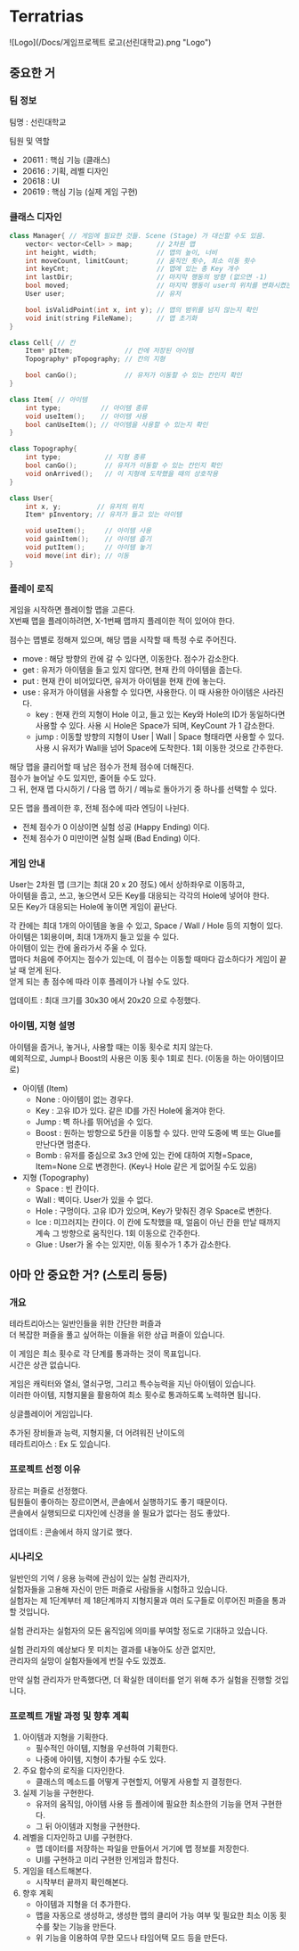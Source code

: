 # Terratrias
![Logo](/Docs/게임프로젝트 로고(선린대학교).png "Logo")

## 중요한 거
### 팀 정보
팀명 : 선린대학교   

팀원 및 역할
- 20611 : 핵심 기능 (클래스)
- 20616 : 기획, 레벨 디자인
- 20618 : UI
- 20619 : 핵심 기능 (실제 게임 구현)

### 클래스 디자인
```cpp
class Manager{ // 게임에 필요한 것들. Scene (Stage) 가 대신할 수도 있음.
    vector< vector<Cell> > map;      // 2차원 맵
    int height, width;               // 맵의 높이, 너비
    int moveCount, limitCount;       // 움직인 횟수, 최소 이동 횟수
    int keyCnt;						 // 맵에 있는 총 Key 개수
    int lastDir;					 // 마지막 행동의 방향 (없으면 -1)
    bool moved;						 // 마지막 행동이 user의 위치를 변화시켰는가?
    User user;                       // 유저

    bool isValidPoint(int x, int y); // 맵의 범위를 넘지 않는지 확인
    void init(string FileName);      // 맵 초기화
}
```
```cpp
class Cell{ // 칸
    Item* pItem;             // 칸에 저장된 아이템
    Topography* pTopography; // 칸의 지형

    bool canGo();            // 유저가 이동할 수 있는 칸인지 확인
}
```
```cpp
class Item{ // 아이템
    int type;		   // 아이템 종류
    void useItem();    // 아이템 사용
    bool canUseItem(); // 아이템을 사용할 수 있는지 확인
}
```
```cpp
class Topography{
    int type;	  		// 지형 종류
    bool canGo(); 		// 유저가 이동할 수 있는 칸인지 확인
	void onArrived();	// 이 지형에 도착했을 때의 상호작용
}
```
```cpp
class User{
    int x, y;         // 유저의 위치
    Item* pInventory; // 유저가 들고 있는 아이템

    void useItem();     // 아이템 사용
    void gainItem();    // 아이템 줍기
    void putItem();     // 아이템 놓기
    void move(int dir); // 이동
}
```

### 플레이 로직
게임을 시작하면 플레이할 맵을 고른다.   
X번째 맵을 플레이하려면, X-1번째 맵까지 플레이한 적이 있어야 한다.   

점수는 맵별로 정해져 있으며, 해당 맵을 시작할 때 특정 수로 주어진다.
- move : 해당 방향의 칸에 갈 수 있다면, 이동한다. 점수가 감소한다.
- get : 유저가 아이템을 들고 있지 않다면, 현재 칸의 아이템을 줍는다.
- put : 현재 칸이 비어있다면, 유저가 아이템을 현재 칸에 놓는다.
- use : 유저가 아이템을 사용할 수 있다면, 사용한다. 이 때 사용한 아이템은 사라진다.
    - key : 현재 칸의 지형이 Hole 이고, 들고 있는 Key와 Hole의 ID가 동일하다면 사용할 수 있다. 사용 시 Hole은 Space가 되며, KeyCount 가 1 감소한다.
    - jump : 이동할 방향의 지형이 User | Wall | Space 형태라면 사용할 수 있다. 사용 시 유저가 Wall을 넘어 Space에 도착한다. 1회 이동한 것으로 간주한다.

해당 맵을 클리어할 때 남은 점수가 전체 점수에 더해진다.   
점수가 늘어날 수도 있지만, 줄어들 수도 있다.   
그 뒤, 현재 맵 다시하기 / 다음 맵 하기 / 메뉴로 돌아가기 중 하나를 선택할 수 있다.   

모든 맵을 플레이한 후, 전체 점수에 따라 엔딩이 나뉜다.   
- 전체 점수가 0 이상이면 실험 성공 (Happy Ending) 이다.
- 전체 점수가 0 미만이면 실험 실패 (Bad Ending) 이다.

### 게임 안내
User는 2차원 맵 (크기는 최대 20 x 20 정도) 에서 상하좌우로 이동하고,   
아이템을 줍고, 쓰고, 놓으면서 모든 Key를 대응되는 각각의 Hole에 넣어야 한다.   
모든 Key가 대응되는 Hole에 놓이면 게임이 끝난다.   

각 칸에는 최대 1개의 아이템을 놓을 수 있고, Space / Wall / Hole 등의 지형이 있다.
아이템은 1회용이며, 최대 1개까지 들고 있을 수 있다.   
아이템이 있는 칸에 올라가서 주울 수 있다.   
맵마다 처음에 주어지는 점수가 있는데, 이 점수는 이동할 때마다 감소하다가 게임이 끝날 때 얻게 된다.   
얻게 되는 총 점수에 따라 이후 플레이가 나뉠 수도 있다.   

업데이트 : 최대 크기를 30x30 에서 20x20 으로 수정했다.

### 아이템, 지형 설명
아이템을 줍거나, 놓거나, 사용할 때는 이동 횟수로 치지 않는다.   
예외적으로, Jump나 Boost의 사용은 이동 횟수 1회로 친다. (이동을 하는 아이템이므로)
- 아이템 (Item)
    - None : 아이템이 없는 경우다.
    - Key : 고유 ID가 있다. 같은 ID를 가진 Hole에 옮겨야 한다.
    - Jump : 벽 하나를 뛰어넘을 수 있다.
    - Boost : 원하는 방향으로 5칸을 이동할 수 있다. 만약 도중에 벽 또는 Glue를 만난다면 멈춘다.
    - Bomb : 유저를 중심으로 3x3 안에 있는 칸에 대하여 지형=Space, Item=None 으로 변경한다. (Key나 Hole 같은 게 없어질 수도 있음)
- 지형 (Topography)
    - Space : 빈 칸이다.
    - Wall : 벽이다. User가 있을 수 없다.
    - Hole : 구멍이다. 고유 ID가 있으며, Key가 맞춰진 경우 Space로 변한다.
    - Ice : 미끄러지는 칸이다. 이 칸에 도착했을 때, 얼음이 아닌 칸을 만날 때까지 계속 그 방향으로 움직인다. 1회 이동으로 간주한다.
    - Glue : User가 올 수는 있지만, 이동 횟수가 1 추가 감소한다.

## 아마 안 중요한 거? (스토리 등등)

### 개요
테라트리아스는 일반인들을 위한 간단한 퍼즐과   
더 복잡한 퍼즐을 풀고 싶어하는 이들을 위한 상급 퍼즐이 있습니다.   

이 게임은 최소 횟수로 각 단계를 통과하는 것이 목표입니다.   
시간은 상관 없습니다.   

게임은 캐릭터와 열쇠, 열쇠구멍, 그리고 특수능력을 지닌 아이템이 있습니다.   
이러한 아이템, 지형지물을 활용하여 최소 횟수로 통과하도록 노력하면 됩니다.   

싱글플레이어 게임입니다.   

추가된 장비들과 능력, 지형지물, 더 어려워진 난이도의   
테라트리아스 : Ex 도 있습니다.   

### 프로젝트 선정 이유
장르는 퍼즐로 선정했다.   
팀원들이 좋아하는 장르이면서, 콘솔에서 실행하기도 좋기 때문이다.   
콘솔에서 실행되므로 디자인에 신경을 쓸 필요가 없다는 점도 좋았다.   

업데이트 : 콘솔에서 하지 않기로 했다.   

### 시나리오
일반인의 기억 / 응용 능력에 관심이 있는 실험 관리자가,   
실험자들을 고용해 자신이 만든 퍼즐로 사람들을 시험하고 있습니다.   
실험자는 제 1단계부터 제 18단계까지 지형지물과 여러 도구들로 이루어진 퍼즐을 통과할 것입니다.   

실험 관리자는 실험자의 모든 움직임에 의미를 부여할 정도로 기대하고 있습니다.   

실험 관리자의 예상보다 못 미치는 결과를 내놓아도 상관 없지만,   
관리자의 실망이 실험자들에게 번질 수도 있겠죠.   

만약 실험 관리자가 만족했다면, 더 확실한 데이터를 얻기 위해 추가 실험을 진행할 것입니다.   

### 프로젝트 개발 과정 및 향후 계획
1. 아이템과 지형을 기획한다.
    - 필수적인 아이템, 지형을 우선하여 기획한다.
    - 나중에 아이템, 지형이 추가될 수도 있다.
2. 주요 함수의 로직을 디자인한다.
    - 클래스의 메소드를 어떻게 구현할지, 어떻게 사용할 지 결정한다.
3. 실제 기능을 구현한다.
    - 유저의 움직임, 아이템 사용 등 플레이에 필요한 최소한의 기능을 먼저 구현한다.
    - 그 뒤 아이템과 지형을 구현한다.
4. 레벨을 디자인하고 UI를 구현한다.
    - 맵 데이터를 저장하는 파일을 만들어서 거기에 맵 정보를 저장한다.
    - UI를 구현하고 미리 구현한 인게임과 합친다.
5. 게임을 테스트해본다.
    - 시작부터 끝까지 확인해본다.
6. 향후 계획
    - 아이템과 지형을 더 추가한다.
    - 맵을 자동으로 생성하고, 생성한 맵의 클리어 가능 여부 및 필요한 최소 이동 횟수를 찾는 기능을 만든다.
    - 위 기능을 이용하여 무한 모드나 타임어택 모드 등을 만든다.
